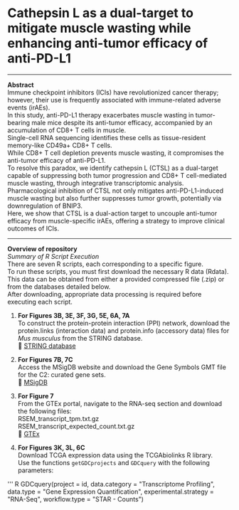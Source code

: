 # Cathepsin L as a dual-target to mitigate muscle wasting while enhancing anti-tumor efficacy of anti-PD-L1

---

**Abstract**  
Immune checkpoint inhibitors (ICIs) have revolutionized cancer therapy; however, their use is frequently associated with immune-related adverse events (irAEs).  
In this study, anti-PD-L1 therapy exacerbates muscle wasting in tumor-bearing male mice despite its anti-tumor efficacy, accompanied by an accumulation of CD8+ T cells in muscle.  
Single-cell RNA sequencing identifies these cells as tissue-resident memory-like CD49a+ CD8+ T cells.  
While CD8+ T cell depletion prevents muscle wasting, it compromises the anti-tumor efficacy of anti-PD-L1.  
To resolve this paradox, we identify cathepsin L (CTSL) as a dual-target capable of suppressing both tumor progression and CD8+ T cell-mediated muscle wasting, through integrative transcriptomic analysis.  
Pharmacological inhibition of CTSL not only mitigates anti-PD-L1-induced muscle wasting but also further suppresses tumor growth, potentially via downregulation of BNIP3.  
Here, we show that CTSL is a dual-action target to uncouple anti-tumor efficacy from muscle-specific irAEs, offering a strategy to improve clinical outcomes of ICIs.

---

**Overview of repository**  
*Summary of R Script Execution*  
There are seven R scripts, each corresponding to a specific figure.  
To run these scripts, you must first download the necessary R data (Rdata).  
This data can be obtained from either a provided compressed file (.zip) or from the databases detailed below.  
After downloading, appropriate data processing is required before executing each script.

1. **For Figures 3B, 3E, 3F, 3G, 5E, 6A, 7A**  
To construct the protein-protein interaction (PPI) network, download the protein.links (interaction data) and protein.info (accessory data) files for *Mus musculus* from the STRING database.  
🔗 [STRING database](https://string-db.org/cgi/download?sessionId=bJCyoNzXhR2Z)

2. **For Figures 7B, 7C**  
Access the MSigDB website and download the Gene Symbols GMT file for the C2: curated gene sets.  
🔗 [MSigDB](https://www.gsea-msigdb.org/gsea/msigdb/)

3. **For Figure 7**  
From the GTEx portal, navigate to the RNA-seq section and download the following files:  
RSEM_transcript_tpm.txt.gz  
RSEM_transcript_expected_count.txt.gz  
🔗 [GTEx](https://gtexportal.org/home/downloads/adult-gtex/bulk_tissue_expression)


4. **For Figures 3K, 3L, 6C**  
Download TCGA expression data using the TCGAbiolinks R library.  
Use the functions `getGDCprojects` and `GDCquery` with the following parameters:

''' R
GDCquery(project = id, 
         data.category = "Transcriptome Profiling", 
         data.type = "Gene Expression Quantification", 
         experimental.strategy = "RNA-Seq",
         workflow.type = "STAR - Counts")

